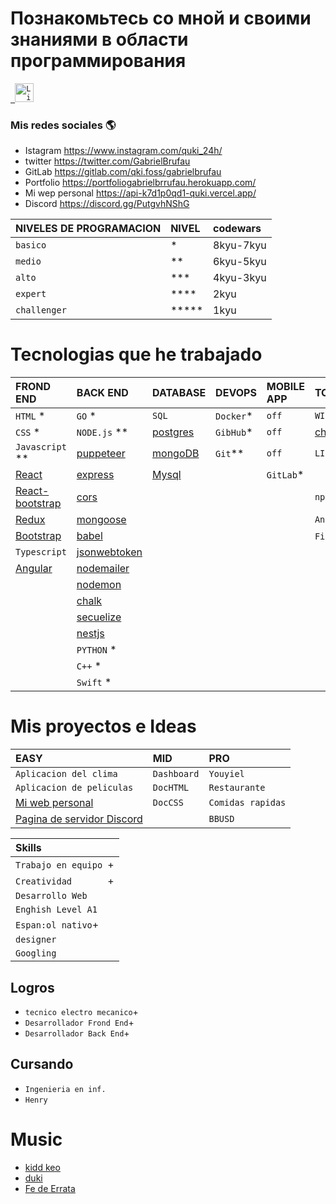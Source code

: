 
# Познакомьтесь со мной и своими знаниями в области программирования


<p align="left">
  <code><a href="https://www.linkedin.com/in/gabriel-nestor-brufau-a504871b9/" target="_blank"> <img src="https://res.cloudinary.com/dlexbrcrv/image/upload/v1621273442/Proyects/linkedin_1_wfivod.svg" alt="Linkedin" height="30"/></a></code>
   
   
### Mis redes sociales 🌎 
- Istagram https://www.instagram.com/quki_24h/ 
- twitter https://twitter.com/GabrielBrufau
- GitLab https://gitlab.com/qki.foss/gabrielbrufau
- Portfolio https://portfoliogabrielbrrufau.herokuapp.com/
- Mi wep personal https://api-k7d1p0qd1-quki.vercel.app/
- Discord https://discord.gg/PutgvhNShG

| NIVELES DE PROGRAMACION | NIVEL   | codewars |
|:------------------------|:--------|:---------|
|`basico`                 |   *     | 8kyu-7kyu|
|`medio`                  |   **    | 6kyu-5kyu|
|`alto`                   |   ***   | 4kyu-3kyu|
|`expert`                 |   ****  | 2kyu     |
|`challenger`             |   ***** | 1kyu     |
  
# Tecnologias que he trabajado
| FROND END             | BACK END        | DATABASE   | DEVOPS  | MOBILE APP | TOOLS          |
| :--------             |:-------         | :------    | :-------|:---------- |:----------     |
| `HTML` *              |   `GO` *        |  `SQL`     |`Docker`* |   `off`    |`WINDOWS`      |
| `CSS` *               | `NODE.js` **    |[postgres]()|`GibHub`* | `off`      |[chocolatey]() |
|`Javascript` **        |[puppeteer]()    |[mongoDB]() |`Git`**   |`off`       | `LINUX`       |  
| [React]()             |[express]()      |[Mysql]()|  |`GitLab`*|             |[ubuntu]()      |
| [React-bootstrap]()   |[cors]()         |            |         |             |`npm`           |
|[Redux]()              |[mongoose]()     |            |         |             |`Andoid`        |
|[Bootstrap]()          |[babel]()        |            |         |             | `Figma`*       |
|`Typescript`           |[jsonwebtoken]() |            |         |             |                |
| [Angular]()           |[nodemailer]()   |            |         |             |                |
|                       |[nodemon]()      |
|                       |[chalk]()        |
|                       |[secuelize]()    |
|                       |[nestjs]()       |
|                       |`PYTHON` *       |
|                       |`C++` *          |
|                       |`Swift` *        |

# Mis proyectos e Ideas
|EASY                      |MID           |PRO   
| :--------                |:-------      | :------
|`Aplicacion del clima`    |`Dashboard`   |`Youyiel`
|`Aplicacion de peliculas` |`DocHTML`     |`Restaurante`
|[Mi web personal](https://api-k7d1p0qd1-quki.vercel.app/)             |`DocCSS`      |`Comidas rapidas`
|[Pagina de servidor Discord](https://devkill.herokuapp.com/)||`BBUSD`



| Skills                         |    
| :-----------------------       | 
| `Trabajo en equipo `+          |                                  
| `Creatividad       `+          |  
| `Desarrollo Web   `            |
| `Enghish Level A1`             |
| `Espan:ol nativo`+             |
| `designer`                     |
|`Googling`                      |
 


 
 ## Logros
  - `tecnico electro mecanico`+
  - `Desarrollador Frond End`+
  - `Desarrollador Back End`+
 
   
 ## Cursando 
 - `Ingenieria en inf.`
 - `Henry`
 
 
 
 
 
# Music
 - [kidd keo]()
 - [duki]()
 - [Fe de Errata]()
 








